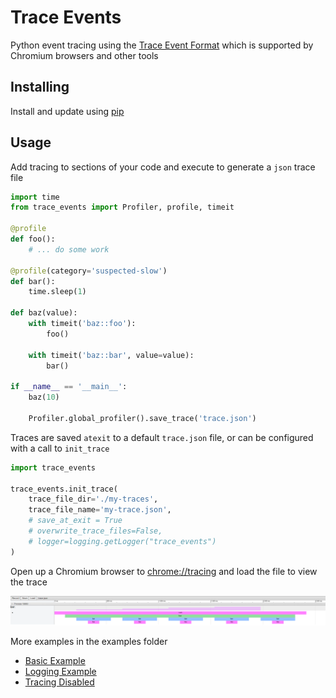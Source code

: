 # Trace Events

Python event tracing using the [Trace Event Format](https://docs.google.com/document/d/1CvAClvFfyA5R-PhYUmn5OOQtYMH4h6I0nSsKchNAySU/edit)
which is supported by Chromium browsers and other tools

## Installing

Install and update using [pip](https://pypi.org/project/pip/)

## Usage

Add tracing to sections of your code and execute to generate a `json` trace file

```python
import time
from trace_events import Profiler, profile, timeit

@profile
def foo():
    # ... do some work

@profile(category='suspected-slow')
def bar():
    time.sleep(1)

def baz(value):
    with timeit('baz::foo'):
        foo()

    with timeit('baz::bar', value=value):
        bar()

if __name__ == '__main__':
    baz(10)

    Profiler.global_profiler().save_trace('trace.json')
```

Traces are saved `atexit` to a default `trace.json` file, or can be configured with a call to `init_trace`

```python
import trace_events

trace_events.init_trace(
    trace_file_dir='./my-traces',
    trace_file_name='my-trace.json',
    # save_at_exit = True
    # overwrite_trace_files=False,
    # logger=logging.getLogger("trace_events")
)
```

Open up a Chromium browser to [chrome://tracing](chrome://tracing) and load the file to view the trace

![Example image](media/example.png)

More examples in the examples folder

- [Basic Example](examples/basic-example.py)
- [Logging Example](examples/logging-example.py)
- [Tracing Disabled](examples/tracing-disabled.py)

